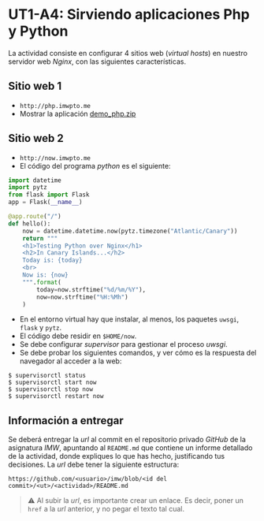 # UT1-A4: Sirviendo aplicaciones Php y Python

La actividad consiste en configurar 4 sitios web (*virtual hosts*) en nuestro servidor web *Nginx*, con las siguientes características.

## Sitio web 1

- `http://php.imwpto.me`
- Mostrar la aplicación [demo_php.zip](demo_php.zip)

## Sitio web 2

- `http://now.imwpto.me`
- El código del programa *python* es el siguiente:

```python
import datetime
import pytz
from flask import Flask
app = Flask(__name__)

@app.route("/")
def hello():
    now = datetime.datetime.now(pytz.timezone("Atlantic/Canary"))
    return """
    <h1>Testing Python over Nginx</h1>
    <h2>In Canary Islands...</h2>
    Today is: {today}
    <br>
    Now is: {now}
    """.format(
        today=now.strftime("%d/%m/%Y"),
        now=now.strftime("%H:%Mh")
    )
```


- En el entorno virtual hay que instalar, al menos, los paquetes `uwsgi`, `flask` y `pytz`.
- El código debe residir en `$HOME/now`.
- Se debe configurar *supervisor* para gestionar el proceso *uwsgi*.
- Se debe probar los siguientes comandos, y ver cómo es la respuesta del navegador al acceder a la web:
```console
$ supervisorctl status
$ supervisorctl start now
$ supervisorctl stop now
$ supervisorctl restart now
```

## Información a entregar

Se deberá entregar la *url* al commit en el repositorio privado *GitHub* de la asignatura *IMW*, apuntando al `README.md` que contiene un informe detallado de la actividad, donde expliques lo que has hecho, justificando tus decisiones. La *url* debe tener la siguiente estructura:

```
https://github.com/<usuario>/imw/blob/<id del commit>/<ut>/<actividad>/README.md
```

> ⚠️ Al subir la *url*, es importante crear un enlace. Es decir, poner un `href` a la *url* anterior, y no pegar el texto tal cual.
